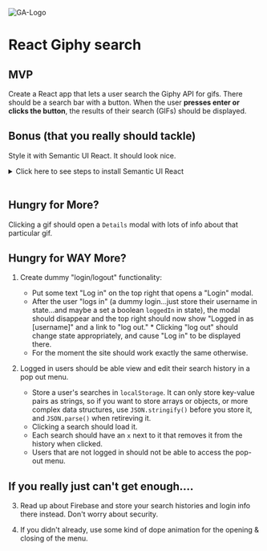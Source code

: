 ![GA-Logo](https://camo.githubusercontent.com/6ce15b81c1f06d716d753a61f5db22375fa684da/68747470733a2f2f67612d646173682e73332e616d617a6f6e6177732e636f6d2f70726f64756374696f6e2f6173736574732f6c6f676f2d39663838616536633963333837313639306533333238306663663535376633332e706e67)

# React Giphy search

## MVP

Create a React app that lets a user search the Giphy API for gifs. There should be a search bar with a button.  When the user **presses enter or clicks the button**, the results of their search (GIFs) should be displayed.

## Bonus (that you really should tackle)

Style it with Semantic UI React.  It should look nice.

<details>
   <summary>Click here to see steps to install Semantic UI React</summary>

   1. `npm install semantic-ui-css`
   2. `npm install semantic-ui-react`
   3. Inside of `index.js`, above your `index.css`, `import 'semantic-ui-css/semantic.min.css';`

</details>
<br />

## Hungry for More?

Clicking a gif should open a `Details` modal with lots of info about that particular gif.

## Hungry for WAY More?  

1. Create dummy "login/logout" functionality:
    * Put some text "Log in" on the top right that opens a "Login" modal.
    * After the user "logs in" (a dummy login...just store their username in state...and maybe a set a boolean `loggedIn` in state), the modal should disappear and the top right should now show "Logged in as [username]" and a link to "log out."  * Clicking "log out" should change state appropriately, and cause "Log in" to be displayed there.
    * For the moment the site should work exactly the same otherwise.

2. Logged in users should be able view and edit their search history in a pop out menu.
    * Store a user's searches in `localStorage`.  It can only store key-value pairs as strings, so if you want to store arrays or objects, or more complex data structures, use `JSON.stringify()` before you store it, and `JSON.parse()` when retireving it.
    * Clicking a search should load it.
    * Each search should have an `x` next to it that removes it from the history when clicked.
    * Users that are not logged in should not be able to access the pop-out menu.

## If you really just can't get enough....

3. Read up about Firebase and store your search histories and login info there instead.  Don't worry about security.

4. If you didn't already, use some kind of dope animation for the opening & closing of the menu.

